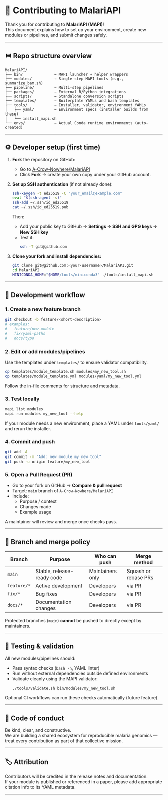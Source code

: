 # 🤝 Contributing to MalariAPI

Thank you for contributing to **MalariAPI (MAPI)**!  
This document explains how to set up your environment, create new modules or pipelines, and submit changes safely.

---

## 🩉 Repo structure overview

```
MalariAPI/
├── bin/              → MAPI launcher + helper wrappers
├── modules/          → Single-step MAPI tools (e.g., summarize_bam.sh)
├── pipeline/         → Multi-step pipelines
├── packages/         → External R/Python integrations
├── scripts/          → Standalone conversion scripts
├── templates/        → Boilerplate YAMLs and bash templates
├── tools/            → Installer, validator, environment YAMLs
│   ├── yaml/         → Environment specs (installer builds from these)
│   └── install_mapi.sh
└── envs/             → Actual Conda runtime environments (auto-created)
```

---

## ⚙️ Developer setup (first time)

1. **Fork** the repository on GitHub:
   - Go to [A-Crow-Nowhere/MalariAPI](https://github.com/A-Crow-Nowhere/MalariAPI)
   - Click **Fork** → create your own copy under your GitHub account.

2. **Set up SSH authentication** (if not already done):

   ```bash
   ssh-keygen -t ed25519 -C "your_email@example.com"
   eval "$(ssh-agent -s)"
   ssh-add ~/.ssh/id_ed25519
   cat ~/.ssh/id_ed25519.pub
   ```
   Then:
   - Add your public key to GitHub → **Settings → SSH and GPG keys → New SSH key**
   - Test it:
     ```bash
     ssh -T git@github.com
     ```

3. **Clone your fork and install dependencies:**

   ```bash
   git clone git@github.com:<your-username>/MalariAPI.git
   cd MalariAPI
   MINICONDA_HOME="$HOME/tools/miniconda3" ./tools/install_mapi.sh
   ```

---

## 🧠 Development workflow

### 1. Create a new feature branch
```bash
git checkout -b feature/<short-description>
# examples:
#   feature/new-module
#   fix/yaml-paths
#   docs/typo
```

### 2. Edit or add modules/pipelines
Use the templates under `templates/` to ensure validator compatibility.

```bash
cp templates/module_template.sh modules/my_new_tool.sh
cp templates/module_template.yml modules/yaml/my_new_tool.yml
```

Follow the in-file comments for structure and metadata.

### 3. Test locally
```bash
mapi list modules
mapi run modules my_new_tool --help
```

If your module needs a new environment, place a YAML under `tools/yaml/` and rerun the installer.

### 4. Commit and push
```bash
git add -A
git commit -m "Add: new module my_new_tool"
git push -u origin feature/my_new_tool
```

### 5. Open a Pull Request (PR)
- Go to your fork on GitHub → **Compare & pull request**
- Target: `main` branch of `A-Crow-Nowhere/MalariAPI`
- Include:
  - Purpose / context
  - Changes made
  - Example usage

A maintainer will review and merge once checks pass.

---

## 🔐 Branch and merge policy

| Branch | Purpose | Who can push | Merge method |
|--------|----------|--------------|---------------|
| `main` | Stable, release-ready code | Maintainers only | Squash or rebase PRs |
| `feature/*` | Active development | Developers | via PR |
| `fix/*` | Bug fixes | Developers | via PR |
| `docs/*` | Documentation changes | Developers | via PR |

Protected branches (`main`) **cannot** be pushed to directly except by maintainers.

---

## 🧪 Testing & validation

All new modules/pipelines should:
- Pass syntax checks (`bash -n`, YAML linter)
- Run without external dependencies outside defined environments
- Validate cleanly using the MAPI validator:
  ```bash
  ./tools/validate.sh bin/modules/my_new_tool.sh
  ```

Optional CI workflows can run these checks automatically (future feature).

---

## 🪪 Code of conduct
Be kind, clear, and constructive.  
We are building a shared ecosystem for reproducible malaria genomics — treat every contribution as part of that collective mission.

---

## 🏷️ Attribution

Contributors will be credited in the release notes and documentation.  
If your module is published or referenced in a paper, please add appropriate citation info to its YAML metadata.

---
